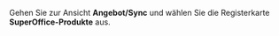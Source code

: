 <!-- markdownlint-disable-file MD041 -->
Gehen Sie zur Ansicht **Angebot/Sync** und wählen Sie die Registerkarte **SuperOffice-Produkte** aus.
